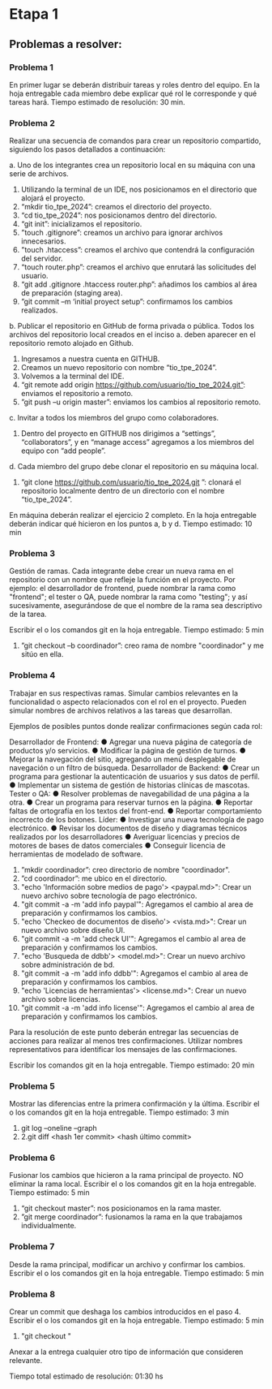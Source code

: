 # Etapa 1

## Problemas a resolver:

### Problema 1

En primer lugar se deberán distribuir tareas y roles dentro del equipo. En la hoja entregable cada miembro debe explicar qué rol le corresponde y qué tareas hará. Tiempo estimado de resolución: 30 min.

### Problema 2

Realizar una secuencia de comandos para crear un repositorio compartido, siguiendo los pasos detallados a continuación:

a.  Uno de los integrantes crea un repositorio local en su máquina con una serie de archivos.
  1. Utilizando la terminal de un IDE, nos posicionamos en el directorio que alojará el proyecto.
  2. “mkdir tio_tpe_2024”: creamos el directorio del proyecto.
  3. “cd tio_tpe_2024”: nos posicionamos dentro del directorio.
  4. “git init”: inicializamos el repositorio.
  5. ”touch .gitignore”: creamos un archivo para ignorar archivos innecesarios.
  6. ”touch .htaccess”: creamos el archivo que contendrá la configuración del servidor.
  7. “touch router.php”: creamos el archivo que enrutará las solicitudes del usuario.
  8. “git add .gitignore .htaccess router.php”: añadimos los cambios al área de preparación (staging area).
  9. ”git commit –m ‘initial proyect setup”: confirmamos los cambios realizados.

b.	Publicar el repositorio en GitHub de forma privada o pública. Todos los archivos del repositorio local creados en el inciso a. deben aparecer en el repositorio remoto alojado en Github.
  1. Ingresamos a nuestra cuenta en GITHUB.
  2. Creamos un nuevo repositorio con nombre “tio_tpe_2024”.
  3. Volvemos a la terminal del IDE.
  4. “git remote add origin https://github.com/usuario/tio_tpe_2024.git”: enviamos el repositorio a remoto.
  5. ”git push –u origin master”: enviamos los cambios al repositorio remoto.

c.	Invitar a todos los miembros del grupo como colaboradores.
  1. Dentro del proyecto en GITHUB nos dirigimos a “settings”, “collaborators”, y en “manage access” agregamos a los miembros del equipo con “add people”. 

d.	Cada miembro del grupo debe clonar el repositorio en su máquina local.
  1. ”git clone https://github.com/usuario/tio_tpe_2024.git ”: clonará el repositorio localmente dentro de un directorio con el nombre “tio_tpe_2024”.

En máquina deberán realizar el ejercicio 2 completo. En la hoja entregable deberán indicar qué hicieron en los puntos a, b y d. Tiempo estimado: 10 min

### Problema 3

Gestión de ramas. Cada integrante debe crear un nueva rama en el repositorio con un nombre que refleje la función en el proyecto. Por ejemplo: el desarrollador de frontend, puede nombrar la rama como "frontend"; el tester o QA, puede nombrar la rama como "testing"; y así sucesivamente, asegurándose de que el nombre de la rama sea descriptivo de la tarea.

Escribir el o los comandos git en la hoja entregable. Tiempo estimado: 5 min
  1. ”git checkout –b coordinador”: creo rama de nombre "coordinador" y me sitúo en ella.
  
### Problema 4
 
Trabajar en sus respectivas ramas. Simular cambios relevantes en la funcionalidad o aspecto relacionados con el rol en el proyecto. Pueden simular nombres de archivos relativos a las tareas que desarrollan.
 
Ejemplos de posibles puntos donde realizar confirmaciones según cada rol:

Desarrollador de Frontend:
●	Agregar una nueva página de categoría de productos y/o servicios.
●	Modificar la página de gestión de turnos.
●	Mejorar la navegación del sitio, agregando un menú desplegable de navegación o un filtro de búsqueda.
Desarrollador de Backend:
●	Crear un programa para gestionar la autenticación de usuarios y sus datos de perfil.
●	Implementar un sistema de gestión de historias clínicas de mascotas.
Tester o QA:
●	Resolver problemas de navegabilidad de una página a la otra.
●	Crear un programa para reservar turnos en la página.
●	Reportar faltas de ortografía en los textos del front-end.
●	Reportar comportamiento incorrecto de los botones.
Líder:
●	Investigar una nueva tecnología de pago electrónico.
●	Revisar los documentos de diseño y diagramas técnicos realizados por los desarrolladores
●	Averiguar licencias y precios de motores de bases de datos comerciales
●	Conseguir licencia de herramientas de modelado de software.

  1. ”mkdir coordinador”: creo directorio de nombre "coordinador".
  2. ”cd coordinador”: me ubico en el directorio.
  3. "echo 'Información sobre medios de pago'> <paypal.md>": Crear un nuevo archivo sobre tecnología de pago electrónico.
  4. "git commit -a -m 'add info paypal'": Agregamos el cambio al area de preparación y confirmamos los cambios.
  5. "echo 'Checkeo de documentos de diseño'> <vista.md>": Crear un nuevo archivo sobre diseño UI.
  6. "git commit -a -m 'add check UI'": Agregamos el cambio al area de preparación y confirmamos los cambios.
  7. "echo 'Busqueda de ddbb'> <model.md>": Crear un nuevo archivo sobre administración de bd.
  8. "git commit -a -m 'add info ddbb'": Agregamos el cambio al area de preparación y confirmamos los cambios.
  9. "echo 'Licencias de herramientas'> <license.md>": Crear un nuevo archivo sobre licencias.
  10. "git commit -a -m 'add info license'": Agregamos el cambio al area de preparación y confirmamos los cambios.

Para la resolución de este punto deberán entregar las secuencias de acciones para realizar al menos tres confirmaciones. Utilizar nombres representativos para identificar los mensajes de las confirmaciones.

Escribir los comandos git en la hoja entregable. Tiempo estimado: 20 min

### Problema 5

Mostrar las diferencias entre la primera confirmación y la última. Escribir el o los comandos git en la hoja entregable. Tiempo estimado: 3 min
  1.	git log –oneline –graph
  2.	2.git diff <hash 1er commit> <hash último commit>

### Problema 6

Fusionar los cambios que hicieron a la rama principal de proyecto. NO eliminar la rama local. Escribir el o los comandos git en la hoja entregable. Tiempo estimado: 5 min
  1. “git checkout master”: nos posicionamos en la rama master.
  2. ”git merge coordinador”: fusionamos la rama en la que trabajamos individualmente. 
### Problema 7

Desde la rama principal, modificar un archivo y confirmar los cambios. Escribir el o los comandos git en la hoja entregable. Tiempo estimado: 5 min

### Problema 8

Crear un commit que deshaga los cambios introducidos en el paso 4. Escribir el o los comandos git en la hoja entregable. Tiempo estimado: 5 min
  1. "git checkout <hash>"

Anexar a la entrega cualquier otro tipo de información que consideren relevante.

Tiempo total estimado de resolución: 01:30 hs
